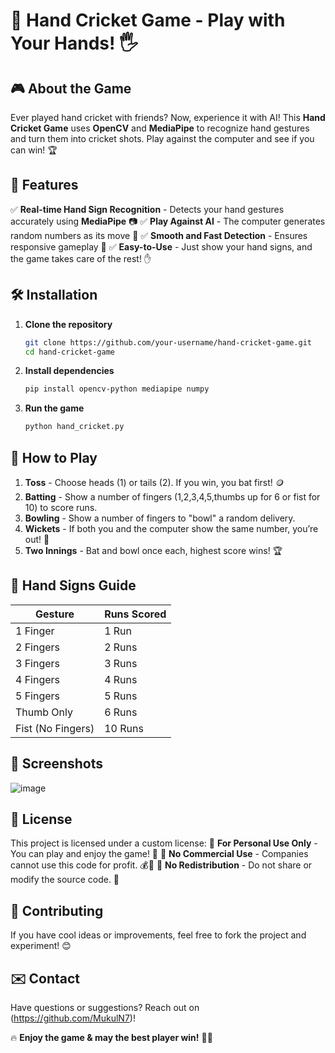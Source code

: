 # 🏏 Hand Cricket Game - Play with Your Hands! 🖐️

## 🎮 About the Game

Ever played hand cricket with friends? Now, experience it with AI! This **Hand Cricket Game** uses **OpenCV** and **MediaPipe** to recognize hand gestures and turn them into cricket shots. Play against the computer and see if you can win! 🏆

## 🚀 Features

✅ **Real-time Hand Sign Recognition** - Detects your hand gestures accurately using **MediaPipe** 📷
✅ **Play Against AI** - The computer generates random numbers as its move 🎲
✅ **Smooth and Fast Detection** - Ensures responsive gameplay 🎯
✅ **Easy-to-Use** - Just show your hand signs, and the game takes care of the rest! ✋

## 🛠️ Installation

1. **Clone the repository**
   ```bash
   git clone https://github.com/your-username/hand-cricket-game.git
   cd hand-cricket-game
   ```
2. **Install dependencies**
   ```bash
   pip install opencv-python mediapipe numpy 
   ```
3. **Run the game**
   ```bash
   python hand_cricket.py
   ```

## 🎥 How to Play

1. **Toss** - Choose heads (1) or tails (2). If you win, you bat first! 🪙
2. **Batting** - Show a number of fingers (1,2,3,4,5,thumbs up for 6 or fist for 10) to score runs.
3. **Bowling** - Show a number of fingers to "bowl" a random delivery.
4. **Wickets** - If both you and the computer show the same number, you’re out! 🏏
5. **Two Innings** - Bat and bowl once each, highest score wins! 🏆

## 🎲 Hand Signs Guide

| Gesture           | Runs Scored |
| ----------------- | ----------- |
| 1 Finger          | 1 Run       |
| 2 Fingers         | 2 Runs      |
| 3 Fingers         | 3 Runs      |
| 4 Fingers         | 4 Runs      |
| 5 Fingers         | 5 Runs      |
| Thumb Only        | 6 Runs      |
| Fist (No Fingers) | 10 Runs     |

## 📸 Screenshots

![image](https://github.com/user-attachments/assets/e3cfed60-c6a1-49cc-a175-402987f5a43d)


## 📜 License

This project is licensed under a custom license:
🔹 **For Personal Use Only** - You can play and enjoy the game! 🎉
🔹 **No Commercial Use** - Companies cannot use this code for profit. 💰🚫
🔹 **No Redistribution** - Do not share or modify the source code. 🚫

## 🙌 Contributing

If you have cool ideas or improvements, feel free to fork the project and experiment! 😊

## ✉️ Contact

Have questions or suggestions? Reach out on (https://github.com/MukulN7)!

🔥 **Enjoy the game & may the best player win!** 🏏🎉

